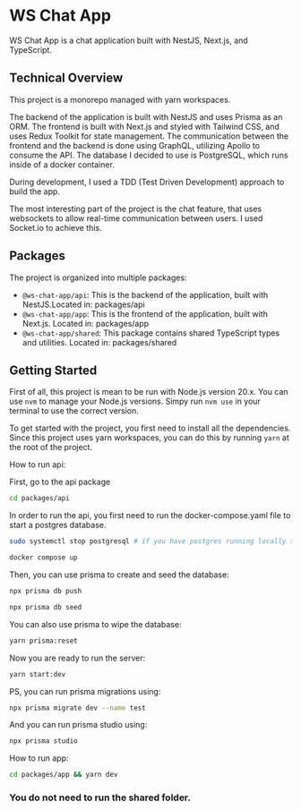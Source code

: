 # WS Chat App

WS Chat App is a chat application built with NestJS, Next.js, and TypeScript.

## Technical Overview

This project is a monorepo managed with yarn workspaces.

The backend of the application is built with NestJS and uses Prisma as an ORM. The frontend is built with Next.js and styled with Tailwind CSS, and uses Redux Toolkit for state management. The communication between the frontend and the backend is done using GraphQL, utilizing Apollo to consume the API. The database I decided to use is PostgreSQL, which runs inside of a docker container.

During development, I used a TDD (Test Driven Development) approach to build the app.

The most interesting part of the project is the chat feature, that uses websockets to allow real-time communication between users. I used Socket.io to achieve this.

## Packages

The project is organized into multiple packages:

- `@ws-chat-app/api`: This is the backend of the application, built with NestJS.Located in: packages/api
- `@ws-chat-app/app`: This is the frontend of the application, built with Next.js. Located in: packages/app
- `@ws-chat-app/shared`: This package contains shared TypeScript types and utilities. Located in: packages/shared

## Getting Started

First of all, this project is mean to be run with Node.js version 20.x. You can use `nvm` to manage your Node.js versions. Simpy run `nvm use` in your terminal to use the correct version.

To get started with the project, you first need to install all the dependencies. Since this project uses yarn workspaces, you can do this by running `yarn` at the root of the project.

How to run api:

First, go to the api package

```bash
cd packages/api
```

In order to run the api, you first need to run the docker-compose.yaml file to start a postgres database.

```bash
sudo systemctl stop postgresql # if you have postgres running locally stop it

docker compose up
```

Then, you can use prisma to create and seed the database:

```bash
npx prisma db push

npx prisma db seed
```

You can also use prisma to wipe the database:

```bash
yarn prisma:reset
```

Now you are ready to run the server:

```bash
yarn start:dev
```

PS, you can run prisma migrations using:

```bash
npx prisma migrate dev --name test
```

And you can run prisma studio using:

```bash
npx prisma studio
```

How to run app:

```bash
cd packages/app && yarn dev
```

### You do not need to run the shared folder.
